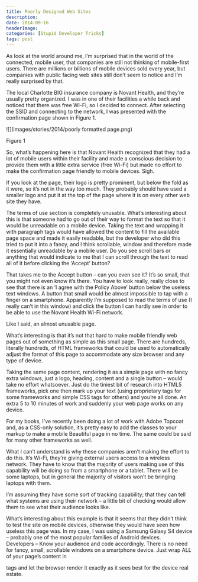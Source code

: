 ```yaml
---
title: Poorly Designed Web Sites
description: 
date: 2014-09-16
headerImage: 
categories: [Stupid Developer Tricks]
tags: post
---
```


As look at the world around me, I’m surprised that in the world of the connected, mobile user, that companies are still not thinking of mobile-first users. There are millions or billions of mobile devices sold every year, but companies with public facing web sites still don’t seem to notice and I’m really surprised by that.

The local Charlotte BIG insurance company is Novant Health, and they’re usually pretty organized. I was in one of their facilities a while back and noticed that there was free Wi-Fi, so I decided to connect. After selecting the SSID and connecting to the network, I was presented with the confirmation page shown in Figure 1.

![](images/stories/2014/poorly formatted page.png)

Figure 1

So, what’s happening here is that Novant Health recognized that they had a lot of mobile users within their facility and made a conscious decision to provide them with a little extra service (free Wi-Fi) but made no effort to make the confirmation page friendly to mobile devices. Sigh.

If you look at the page, their logo is pretty prominent, but below the fold as it were, so it’s not in the way too much. They probably should have used a smaller logo and put it at the top of the page where it is on every other web site they have.

The terms of use section is completely unusable. What’s interesting about this is that someone had to go out of their way to format the text so that it would be unreadable on a mobile device. Taking the text and wrapping it with paragraph tags would have allowed the content to fill the available page space and made it easily readable, but the developer who did this tried to put it into a fancy, and I think scrollable, window and therefore made it essentially unreadable by a mobile user. Do you see scroll bars or anything that would indicate to me that I can scroll through the text to read all of it before clicking the ‘Accept’ button?

That takes me to the Accept button – can you even see it? It’s so small, that you might not even know it’s there. You have to look really, really close to see that there is an ‘I agree with the Policy Above’ button below the useless text windows. A button that small would be almost impossible to tap with a finger on a smartphone. Apparently I’m supposed to read the terms of use (I really can’t in this window) and click the button I can hardly see in order to be able to use the Novant Health Wi-Fi network.

Like I said, an almost unusable page.

What’s interesting is that it’s not that hard to make mobile friendly web pages out of something as simple as this small page. There are hundreds, literally hundreds, of HTML frameworks that could be used to automatically adjust the format of this page to accommodate any size browser and any type of device.

Taking the same page content, rendering it as a simple page with no fancy extra windows, just a logo, heading, content and a single button – would take no effort whatsoever. Just do the tiniest bit of research into HTML5 frameworks, pick one then mark up your text (using proprietary tags for some frameworks and simple CSS tags for others) and you’re all done. An extra 5 to 10 minutes of work and suddenly your web page works on any device.

For my books, I’ve recently been doing a lot of work with Adobe Topcoat and, as a CSS-only solution, it’s pretty easy to add the classes to your markup to make a mobile Beautiful page in no time. The same could be said for many other frameworks as well.

What I can’t understand is why these companies aren’t making the effort to do this. It’s Wi-Fi, they’re giving external users access to a wireless network. They have to know that the majority of users making use of this capability will be doing so from a smartphone or a tablet. There will be some laptops, but in general the majority of visitors won’t be bringing laptops with them.

I’m assuming they have some sort of tracking capability; that they can tell what systems are using their network – a little bit of checking would allow them to see what their audience looks like.

What’s interesting about this example is that it seems that they didn’t think to test the site on mobile devices, otherwise they would have seen how useless this page was. In my case, I was using a Samsung Galaxy S4 device – probably one of the most popular families of Android devices.  
Developers – Know your audience and code accordingly. There is no need for fancy, small, scrollable windows on a smartphone device. Just wrap ALL of your page’s content in <p> tags and let the browser render it exactly as it sees best for the device real estate.